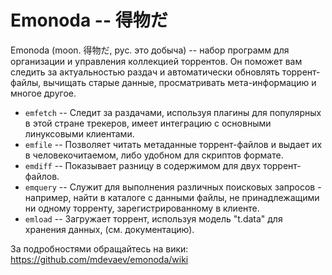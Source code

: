 Emonoda -- 得物だ
=======

Emonoda (moon. 得物だ, рус. это добыча) -- набор программ для организации и управления коллекцией торрентов. Он поможет вам следить за актуальностью раздач и автоматически обновлять торрент-файлы, вычищать старые данные, просматривать мета-информацию и многое другое.  

* `emfetch` -- Следит за раздачами, используя плагины для популярных в этой стране трекеров, имеет интеграцию с основными линуксовыми клиентами.
* `emfile` -- Позволяет читать метаданные торрент-файлов и выдает их в человекочитаемом, либо удобном для скриптов формате.
* `emdiff` -- Показывает разницу в содержимом для двух торрент-файлов.
* `emquery` -- Служит для выполнения различных поисковых запросов - например, найти в каталоге с данными файлы, не принадлежащими ни одному торренту, зарегистрированному в клиенте.
* `emload` -- Загружает торрент, используя модель "t.data" для хранения данных, (см. документацию).

За подробностями обращайтесь на вики: https://github.com/mdevaev/emonoda/wiki  
